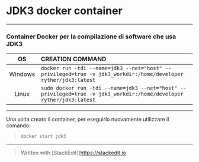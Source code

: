 
# JDK3 docker container
--------------------------------
### Container Docker per la compilazione di software che usa JDK3

|OS|CREATION COMMAND|
|:-:|:--------------|
|Windows|`docker run -tdi --name=jdk3 --net="host" --privileged=true -v jdk3_workdir:/home/developer ryther/jdk3:latest`
|Linux|`sudo docker run -tdi --name=jdk3 --net="host" --privileged=true -v jdk3_workdir:/home/developer ryther/jdk3:latest`

---------------------------------

Una volta creato il container, per eseguirlo nuovamente utilizzare il comando:  
>`docker start jdk3`

----------------------

> Written with [StackEdit](https://stackedit.io